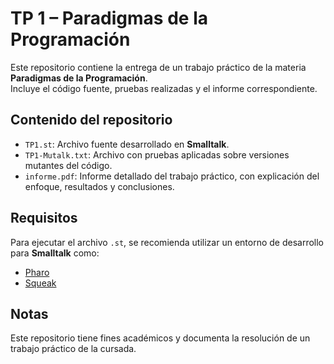 # TP 1 – Paradigmas de la Programación

Este repositorio contiene la entrega de un trabajo práctico de la materia **Paradigmas de la Programación**.  
Incluye el código fuente, pruebas realizadas y el informe correspondiente.

## Contenido del repositorio

- `TP1.st`: Archivo fuente desarrollado en **Smalltalk**.
- `TP1-Mutalk.txt`: Archivo con pruebas aplicadas sobre versiones mutantes del código.
- `informe.pdf`: Informe detallado del trabajo práctico, con explicación del enfoque, resultados y conclusiones.

## Requisitos

Para ejecutar el archivo `.st`, se recomienda utilizar un entorno de desarrollo para **Smalltalk** como:

- [Pharo](https://pharo.org/)
- [Squeak](https://squeak.org/)

## Notas

Este repositorio tiene fines académicos y documenta la resolución de un trabajo práctico de la cursada.
